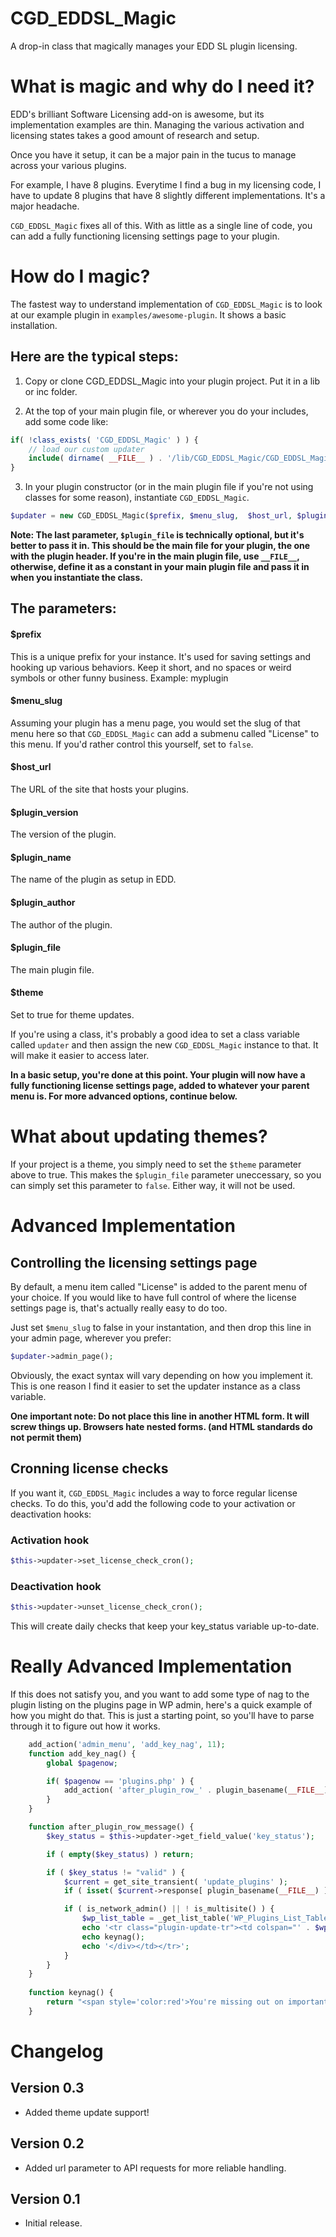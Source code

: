 CGD_EDDSL_Magic
===============

A drop-in class that magically manages your EDD SL plugin licensing.

#  What is magic and why do I need it?
EDD's brilliant Software Licensing add-on is awesome, but its implementation examples are thin.  Managing the various activation and licensing states takes a good amount of research and setup. 

Once you have it setup, it can be a major pain in the tucus to manage across your various plugins. 

For example, I have 8 plugins.  Everytime I find a bug in my licensing code, I have to update 8 plugins that have 8 slightly different implementations.  It's a major headache. 

`CGD_EDDSL_Magic` fixes all of this.  With as little as a single line of code, you can add a fully functioning licensing settings page to your plugin.  

# How do I magic?

The fastest way to understand implementation of `CGD_EDDSL_Magic` is to look at our example plugin in `examples/awesome-plugin`.  It shows a basic installation.

## Here are the typical steps:

1) Copy or clone CGD_EDDSL_Magic into your plugin project.  Put it in a lib or inc folder.

2)  At the top of your main plugin file, or wherever you do your includes, add some code like:


```php
if( !class_exists( 'CGD_EDDSL_Magic' ) ) {
	// load our custom updater
	include( dirname( __FILE__ ) . '/lib/CGD_EDDSL_Magic/CGD_EDDSL_Magic.php' );
}
```

3) In your plugin constructor (or in the main plugin file if you're not using classes for some reason),  instantiate `CGD_EDDSL_Magic`. 

```php
$updater = new CGD_EDDSL_Magic($prefix, $menu_slug,  $host_url, $plugin_version, $plugin_name, $plugin_author, $plugin_file, $theme = false);
```

**Note: The last parameter, `$plugin_file` is technically optional, but it's better to pass it in. This should be the main file for your plugin, the one with the plugin header. If you're in the main plugin file, use `__FILE__`, otherwise, define it as a constant in your main plugin file and pass it in when you instantiate the class.**
	
## The parameters:
#### $prefix
This is a unique prefix for your instance.  It's used for saving settings and hooking up various behaviors.  Keep it short, and no spaces or weird symbols or other funny business.  Example: myplugin

#### $menu_slug
Assuming your plugin has a menu page, you would set the slug of that menu here so that `CGD_EDDSL_Magic` can add a submenu called "License" to this menu.  If you'd rather control this yourself, set to `false`. 

#### $host_url
The URL of the site that hosts your plugins. 

#### $plugin_version
The version of the plugin.

#### $plugin_name
The name of the plugin as setup in EDD.

#### $plugin_author
The author of the plugin.

#### $plugin_file
The main plugin file. 

#### $theme
Set to true for theme updates. 

If you're using a class, it's probably a good idea to set a class variable called `updater` and then assign the new `CGD_EDDSL_Magic` instance to that. It will make it easier to access later.

**In a basic setup, you're done at this point.  Your plugin will now have a fully functioning license settings page, added to whatever your parent menu is.  For more advanced options, continue below.**

# What about updating themes?

If your project is a theme, you simply need to set the `$theme` parameter above to true. This makes the `$plugin_file` parameter uneccessary, so you can simply set this parameter to `false`. Either way, it will not be used. 


# Advanced Implementation

## Controlling the licensing settings page 
By default, a menu item called "License" is added to the parent menu of your choice. If you would like to have full control of where the license settings page is, that's actually really easy to do too. 

Just set `$menu_slug` to false in your instantation, and then drop this line in your admin page, wherever you prefer:
``` php
$updater->admin_page();
```
Obviously, the exact syntax will vary depending on how you implement it.  This is one reason I find it easier to set the updater instance as a class variable. 

**One important note: Do not place this line in another HTML form.  It will screw things up. Browsers hate nested forms. (and HTML standards do not permit them)**

## Cronning license checks
If you want it,  `CGD_EDDSL_Magic` includes a way to force regular license checks.  To do this, you'd add the following code to your activation or deactivation hooks:

### Activation hook
``` php
$this->updater->set_license_check_cron();
```

### Deactivation hook
``` php
$this->updater->unset_license_check_cron();
```

This will create daily checks that keep your key_status variable up-to-date. 

# Really Advanced Implementation

If this does not satisfy you, and you want to add some type of nag to the plugin listing on the plugins page in WP admin, here's a quick example of how you might do that.  This is just a starting point, so you'll have to parse through it to figure out how it works. 

```php
	add_action('admin_menu', 'add_key_nag', 11);
	function add_key_nag() {
		global $pagenow;

	    if( $pagenow == 'plugins.php' ) {
	        add_action( 'after_plugin_row_' . plugin_basename(__FILE__), 'after_plugin_row_message', 10, 2 );
	    }
	}

	function after_plugin_row_message() {
		$key_status = $this->updater->get_field_value('key_status');

		if ( empty($key_status) ) return;

		if ( $key_status != "valid" ) {
			$current = get_site_transient( 'update_plugins' );
			if ( isset( $current->response[ plugin_basename(__FILE__) ] ) ) return;

			if ( is_network_admin() || ! is_multisite() ) {
				$wp_list_table = _get_list_table('WP_Plugins_List_Table');
				echo '<tr class="plugin-update-tr"><td colspan="' . $wp_list_table->get_column_count() . '" class="plugin-update colspanchange"><div class="update-message">';
				echo keynag();
				echo '</div></td></tr>';
			}
		}
	}
	
	function keynag() {
		return "<span style='color:red'>You're missing out on important updates because your license key is missing, invalid, or expired.</span>";
	}
```

# Changelog

## Version 0.3
- Added theme update support!

## Version 0.2
- Added url parameter to API requests for more reliable handling. 

## Version 0.1
- Initial release. 
